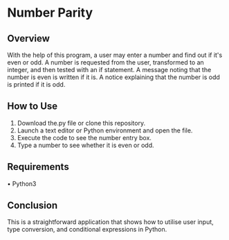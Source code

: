 # Number Parity

## Overview
With the help of this program, a user may enter a number and find out if it's even or odd. A number is requested from the user, transformed to an integer, and then tested with an if statement. A message noting that the number is even is written if it is. A notice explaining that the number is odd is printed if it is odd.

## How to Use
1. Download the.py file or clone this repository.
2. Launch a text editor or Python environment and open the file.
3. Execute the code to see the number entry box.
4. Type a number to see whether it is even or odd.

## Requirements
•	Python3

## Conclusion
This is a straightforward application that shows how to utilise user input, type conversion, and conditional expressions in Python.
